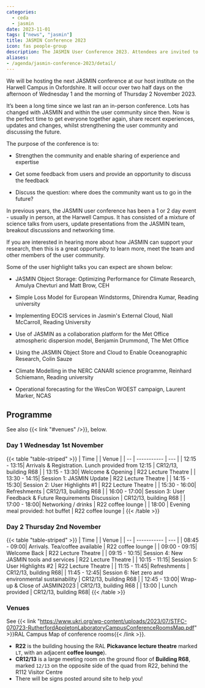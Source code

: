 ```yaml
---
categories:
  - ceda
  - jasmin
date: 2023-11-01
tags: ["news", "jasmin"]
title: JASMIN Conference 2023
icon: fas people-group
description: The JASMIN User Conference 2023. Attendees are invited to Rutherford Appleton Laboratory to hear the latest updates on JASMIN and share user highlights.
aliases: 
- /agenda/jasmin-conference-2023/detail/
---
```


We will be hosting the next JASMIN conference at our host institute on the Harwell Campus in Oxfordshire. It will occur over two half days on the afternoon of Wednesday 1 and the morning of Thursday 2 November 2023.

It’s been a long time since we last ran an in-person conference. Lots has changed with JASMIN and within the user community since then. Now is the perfect time to get everyone together again, share recent experiences, updates and changes, whilst strengthening the user community and discussing the future.

The purpose of the conference is to:

- Strengthen the community and enable sharing of experience and expertise

- Get some feedback from users and provide an opportunity to discuss the feedback

- Discuss the question: where does the community want us to go in the future?

In previous years, the JASMIN user conference has been a 1 or 2 day event - usually in person, at the Harwell Campus. It has consisted of a mixture of science talks from users, update presentations from the JASMIN team, breakout discussions and networking time.

If you are interested in hearing more about how JASMIN can support your research, then this is a great opportunity to learn more, meet the team and other members of the user community.

Some of the user highlight talks you can expect are shown below:

- JASMIN Object Storage: Optimizing Performance for Climate Research, Amulya Chevturi and Matt Brow, CEH

- Simple Loss Model for European Windstorms, Dhirendra Kumar, Reading university

- Implementing EOCIS services in Jasmin's External Cloud, Niall McCarroll, Reading University

- Use of JASMIN as a collaboration platform for the Met Office atmospheric dispersion model, Benjamin Drummond, The Met Office

- Using the JASMIN Object Store and Cloud to Enable Oceanographic Research, Colin Sauze

- Climate Modelling in the NERC CANARI science programme, Reinhard Schiemann, Reading university

- Operational forecasting for the WesCon WOEST campaign, Laurent Marker, NCAS

## Programme

See also {{< link "#venues" />}}, below.

### Day 1 Wednesday 1st November

{{< table "table-striped" >}}
| Time  |         | Venue |
| -- | ----------- | --- |
| 12:15 - 13:15| Arrivals & Registration. Lunch provided from 12:15 | CR12/13, building R68 |
| 13:15 - 13:30| Welcome & Opening | R22 Lecture Theatre |
| 13:30 - 14:15| Session 1: JASMIN Update | R22 Lecture Theatre |
| 14:15 - 15:30| Session 2: User Highlights #1 | R22 Lecture Theatre |
| 15:30 - 16:00| Refreshments | CR12/13, building R68 |
| 16:00 - 17:00| Session 3: User Feedback & Future Requirements Discussion | CR12/13, building R68 |
| 17:00 - 18:00| Networking / drinks | R22 coffee lounge |
| 18:00        | Evening meal provided: hot buffet | R22 coffee lounge |
{{< /table >}}

### Day 2 Thursday 2nd November

{{< table "table-striped" >}}
| Time  |         | Venue |
| -- | ----------- | --- |
| 08:45 - 09:00| Arrivals. Tea/coffee available | R22 coffee lounge |
| 09:00 - 09:15| Welcome Back | R22 Lecture Theatre |
| 09:15 - 10:15| Session 4: New JASMIN tools and services | R22 Lecture Theatre |
| 10:15 - 11:15| Session 5: User Highlights #2 | R22 Lecture Theatre |
| 11:15 - 11:45| Refreshments | CR12/13, building R68|
| 11:45 - 12:45| Session 6: Net zero and environmental sustainability | CR12/13, building R68 |
| 12:45 - 13:00| Wrap-up & Close of JASMIN2023 | CR12/13, building R68 |
| 13:00        | Lunch provided | CR12/13, building R68|
{{< /table >}}

### Venues

See {{< link "https://www.ukri.org/wp-content/uploads/2023/07/STFC-070723-RutherfordAppletonLaboratoryCampusConferenceRoomsMap.pdf" >}}RAL Campus Map of conference rooms{{< /link >}}.

- **R22** is the building housing the RAL **Pickavance lecture theatre** marked `LT`, with an adjacent **coffee lounge**).
- **CR12/13** is a large meeting room on the ground floor of **Building R68**, marked `12/13` on the opposite side of the quad from R22, behind the R112 Visitor Centre
- There will be signs posted around site to help you!
